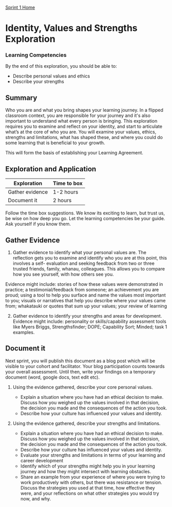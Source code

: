 [Sprint 1 Home](README.md)

# Identity, Values and Strengths Exploration 

### Learning Competencies
By the end of this exploration, you should be able to:
- Describe personal values and ethics 
- Describe your strengths 
 

## Summary
Who you are and what you bring shapes your learning journey. In a flipped classroom context, you are responsible for your journey and it's also important to understand what every person is bringing.  This exploration requires you to examine and reflect on your identity, and start to articulate what’s at the core of who you are. You will examine your values, ethics, strengths and limitations, what has shaped these, and where you could do some learning that is beneficial to your growth. 

This will form the basis of establishing your Learning Agreement. 


## Exploration and Application

Exploration | Time to box |
------------|----------|
Gather evidence | 1-2 hours
Document it  | 2 hours |


Follow the time box suggestions. We know its exciting to learn, but trust us, be wise on how deep you go. Let the learning competencies be your guide. Ask yourself if you know them.


## Gather Evidence 
1. Gather evidence to identify what your personal values are.
The reflection gets you to examine and identify who you are at this point, this involves a self- evaluation and seeking feedback from two or three trusted friends, family, whanau, colleagues. This allows you to compare how you see yourself, with how others see you.

Evidence might include: stories of how these values were demonstrated in practice; a testimonial/feedback from someone; an achievement you are proud; using a tool to help you surface and name the values most important to you; visuals or narratives that help you describe where your values came from; whakatauki or quotes that sum up your values; your review of learning

2. Gather evidence to identify your strengths and areas for development.
Evidence might include: personality or skills/capability assessment tools like Myers Briggs, Strengthsfinder; DOPE; Capability Sort; Minded; task 1 examples. 


## Document it 
Next sprint, you will publish this document as a blog post which will be visible to your cohort and facilitator. Your blog participation counts towards your overall assessment. Until then, write your findings on a temporary document (word, google docs, text edit etc).

1. Using the evidence gathered, describe your core personal values.  
    - Explain a situation where you have had an ethical decision to make. Discuss how you weighed up the values involved in that decision, the decision you made and the consequences of the action you took. 
    - Describe how your culture has influenced your values and identity. 

2. Using the evidence gathered, describe your strengths and limitations.
    - Explain a situation where you have had an ethical decision to make. Discuss how you weighed up the values involved in that decision, the decision you made and the consequences of the action you took. 
    - Describe how your culture has influenced your values and identity. 
    - Evaluate your strengths and limitations in terms of your learning and career development  
    - Identify which of your strengths might help you in your learning journey and how they might intersect with learning obstacles.  
    - Share an example from your experience of where you were trying to work productively with others, but there was resistance or tension. Discuss the strategies you used at that time, how effective they were, and your reflections on what other strategies you would try now, and why.  



